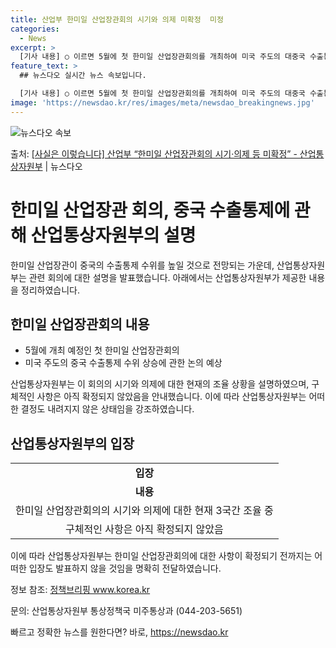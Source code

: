 ```yaml
---
title: 산업부 한미일 산업장관회의 시기와 의제 미확정  미정
categories:
  - News
excerpt: >
  [기사 내용] ○ 이르면 5월에 첫 한미일 산업장관회의를 개최하여 미국 주도의 대중국 수출통제 수위를 높일 …
feature_text: >
  ## 뉴스다오 실시간 뉴스 속보입니다.

  [기사 내용] ○ 이르면 5월에 첫 한미일 산업장관회의를 개최하여 미국 주도의 대중국 수출통제 수위를 높일 …
image: 'https://newsdao.kr/res/images/meta/newsdao_breakingnews.jpg'
---
```


![뉴스다오 속보](https://newsdao.kr/res/images/meta/newsdao_breakingnews.jpg)

<p>출처: <a href="https://newsdao.kr/3549" rel="dofollow">[사실은 이렇습니다] 산업부 “한미일 산업장관회의 시기·의제 등 미확정” - 산업통상자원부</a> | 뉴스다오</p>

<h1>한미일 산업장관 회의, 중국 수출통제에 관해 산업통상자원부의 설명</h1>

<p data-ke-size="size16">한미일 산업장관이 중국의 수출통제 수위를 높일 것으로 전망되는 가운데, 산업통상자원부는 관련 회의에 대한 설명을 발표했습니다. 아래에서는 산업통상자원부가 제공한 내용을 정리하였습니다.</p>

<h2 data-ke-size="size26">한미일 산업장관회의 내용</h2>

<ul>
    <li>5월에 개최 예정인 첫 한미일 산업장관회의</li>
    <li>미국 주도의 중국 수출통제 수위 상승에 관한 논의 예상</li>
</ul>

<p data-ke-size="size16">산업통상자원부는 이 회의의 시기와 의제에 대한 현재의 조율 상황을 설명하였으며, 구체적인 사항은 아직 확정되지 않았음을 안내했습니다. 이에 따라 산업통상자원부는 어떠한 결정도 내려지지 않은 상태임을 강조하였습니다.</p>

<h2 data-ke-size="size26">산업통상자원부의 입장</h2>

<table>
    <tr>
        <td style="text-align: center; height: 17px;"><b>입장</b></td>
    </tr>
    <tr>
        <td style="text-align: center; height: 17px;"><b>내용</b></td>
    </tr>
    <tr>
        <td style="text-align: center; height: 17px;">한미일 산업장관회의의 시기와 의제에 대한 현재 3국간 조율 중</td>
    </tr>
    <tr>
        <td style="text-align: center; height: 17px;">구체적인 사항은 아직 확정되지 않았음</td>
    </tr>
</table>

<p data-ke-size="size16">이에 따라 산업통상자원부는 한미일 산업장관회의에 대한 사항이 확정되기 전까지는 어떠한 입장도 발표하지 않을 것임을 명확히 전달하였습니다.</p>

<p data-ke-size="size16">정보 참조: <a href="https://newsdao.kr/3549">정책브리핑 www.korea.kr</a></p>
<p data-ke-size="size16">문의: 산업통상자원부 통상정책국 미주통상과 (044-203-5651)</p> 

빠르고 정확한 뉴스를 원한다면? 바로, <a href="https://newsdao.kr" rel="dofollow">https://newsdao.kr</a>


